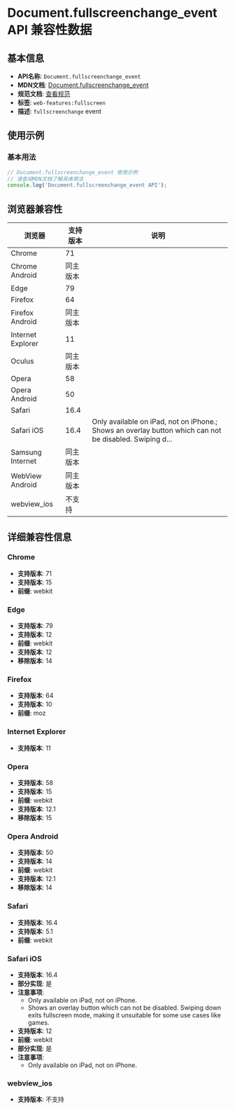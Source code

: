 # Document.fullscreenchange_event API 兼容性数据

## 基本信息

- **API名称**: `Document.fullscreenchange_event`
- **MDN文档**: [Document.fullscreenchange_event](https://developer.mozilla.org/docs/Web/API/Document/fullscreenchange_event)
- **规范文档**: [查看规范](https://fullscreen.spec.whatwg.org/#handler-document-onfullscreenchange)
- **标签**: `web-features:fullscreen`
- **描述**: `fullscreenchange` event

## 使用示例

### 基本用法

```javascript
// Document.fullscreenchange_event 使用示例
// 请查阅MDN文档了解具体用法
console.log('Document.fullscreenchange_event API');
```

## 浏览器兼容性

| 浏览器 | 支持版本 | 说明 |
|--------|----------|------|
| Chrome | 71 |  |
| Chrome Android | 同主版本 |  |
| Edge | 79 |  |
| Firefox | 64 |  |
| Firefox Android | 同主版本 |  |
| Internet Explorer | 11 |  |
| Oculus | 同主版本 |  |
| Opera | 58 |  |
| Opera Android | 50 |  |
| Safari | 16.4 |  |
| Safari iOS | 16.4 | Only available on iPad, not on iPhone.; Shows an overlay button which can not be disabled. Swiping d... |
| Samsung Internet | 同主版本 |  |
| WebView Android | 同主版本 |  |
| webview_ios | 不支持 |  |

## 详细兼容性信息

### Chrome

- **支持版本**: 71
- **支持版本**: 15
- **前缀**: webkit

### Edge

- **支持版本**: 79
- **支持版本**: 12
- **前缀**: webkit
- **支持版本**: 12
- **移除版本**: 14

### Firefox

- **支持版本**: 64
- **支持版本**: 10
- **前缀**: moz

### Internet Explorer

- **支持版本**: 11

### Opera

- **支持版本**: 58
- **支持版本**: 15
- **前缀**: webkit
- **支持版本**: 12.1
- **移除版本**: 15

### Opera Android

- **支持版本**: 50
- **支持版本**: 14
- **前缀**: webkit
- **支持版本**: 12.1
- **移除版本**: 14

### Safari

- **支持版本**: 16.4
- **支持版本**: 5.1
- **前缀**: webkit

### Safari iOS

- **支持版本**: 16.4
- **部分实现**: 是
- **注意事项**:
  - Only available on iPad, not on iPhone.
  - Shows an overlay button which can not be disabled. Swiping down exits fullscreen mode, making it unsuitable for some use cases like games.
- **支持版本**: 12
- **前缀**: webkit
- **部分实现**: 是
- **注意事项**:
  - Only available on iPad, not on iPhone.

### webview_ios

- **支持版本**: 不支持


